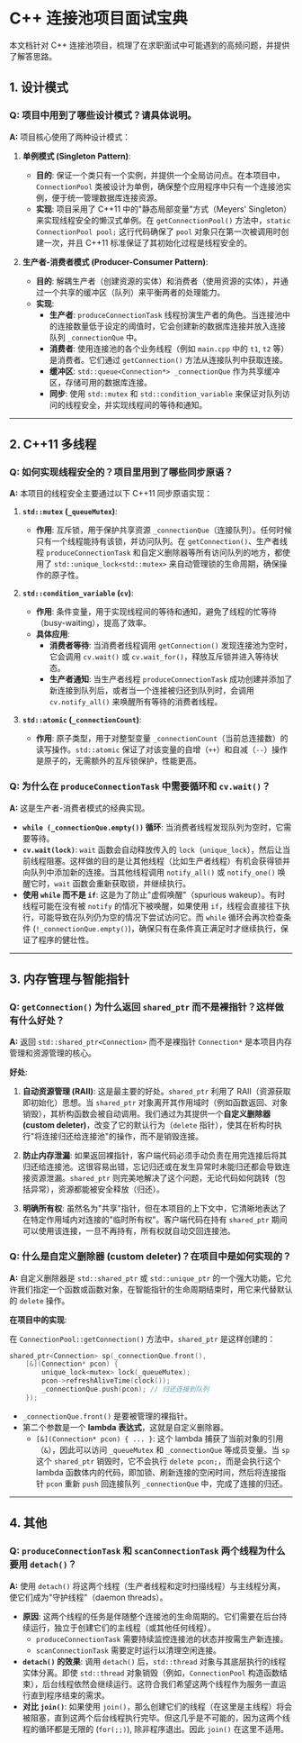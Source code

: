 # C++ 连接池项目面试宝典

本文档针对 C++ 连接池项目，梳理了在求职面试中可能遇到的高频问题，并提供了解答思路。

## 1. 设计模式

### Q: 项目中用到了哪些设计模式？请具体说明。

**A:** 项目核心使用了两种设计模式：

1.  **单例模式 (Singleton Pattern)**:
    *   **目的**: 保证一个类只有一个实例，并提供一个全局访问点。在本项目中，`ConnectionPool` 类被设计为单例，确保整个应用程序中只有一个连接池实例，便于统一管理数据库连接资源。
    *   **实现**: 项目采用了 C++11 中的"静态局部变量"方式（Meyers' Singleton）来实现线程安全的懒汉式单例。在 `getConnectionPool()` 方法中，`static ConnectionPool pool;` 这行代码确保了 `pool` 对象只在第一次被调用时创建一次，并且 C++11 标准保证了其初始化过程是线程安全的。

2.  **生产者-消费者模式 (Producer-Consumer Pattern)**:
    *   **目的**: 解耦生产者（创建资源的实体）和消费者（使用资源的实体），并通过一个共享的缓冲区（队列）来平衡两者的处理能力。
    *   **实现**:
        *   **生产者**: `produceConnectionTask` 线程扮演生产者的角色。当连接池中的连接数量低于设定的阈值时，它会创建新的数据库连接并放入连接队列 `_connectionQue` 中。
        *   **消费者**: 使用连接池的各个业务线程（例如 `main.cpp` 中的 `t1`, `t2` 等）是消费者。它们通过 `getConnection()` 方法从连接队列中获取连接。
        *   **缓冲区**: `std::queue<Connection*> _connectionQue` 作为共享缓冲区，存储可用的数据库连接。
        *   **同步**: 使用 `std::mutex` 和 `std::condition_variable` 来保证对队列访问的线程安全，并实现线程间的等待和通知。

---

## 2. C++11 多线程

### Q: 如何实现线程安全的？项目里用到了哪些同步原语？

**A:** 本项目的线程安全主要通过以下 C++11 同步原语实现：

1.  **`std::mutex` (`_queueMutex`)**:
    *   **作用**: 互斥锁，用于保护共享资源 `_connectionQue`（连接队列）。任何时候只有一个线程能持有该锁，并访问队列。在 `getConnection()`、生产者线程 `produceConnectionTask` 和自定义删除器等所有访问队列的地方，都使用了 `std::unique_lock<std::mutex>` 来自动管理锁的生命周期，确保操作的原子性。

2.  **`std::condition_variable` (`cv`)**:
    *   **作用**: 条件变量，用于实现线程间的等待和通知，避免了线程的忙等待（busy-waiting），提高了效率。
    *   **具体应用**:
        *   **消费者等待**: 当消费者线程调用 `getConnection()` 发现连接池为空时，它会调用 `cv.wait()` 或 `cv.wait_for()`，释放互斥锁并进入等待状态。
        *   **生产者通知**: 当生产者线程 `produceConnectionTask` 成功创建并添加了新连接到队列后，或者当一个连接被归还到队列时，会调用 `cv.notify_all()` 来唤醒所有等待的消费者线程。

3.  **`std::atomic` (`_connectionCount`)**:
    *   **作用**: 原子类型，用于对整型变量 `_connectionCount`（当前总连接数）的读写操作。`std::atomic` 保证了对该变量的自增（`++`）和自减（`--`）操作是原子的，无需额外的互斥锁保护，性能更高。

### Q: 为什么在 `produceConnectionTask` 中需要循环和 `cv.wait()`？

**A:** 这是生产者-消费者模式的经典实现。

*   **`while (_connectionQue.empty())` 循环**: 当消费者线程发现队列为空时，它需要等待。
*   **`cv.wait(lock)`**: `wait` 函数会自动释放传入的 `lock`（`unique_lock`），然后让当前线程阻塞。这样做的目的是让其他线程（比如生产者线程）有机会获得锁并向队列中添加新的连接。当其他线程调用 `notify_all()` 或 `notify_one()` 唤醒它时，`wait` 函数会重新获取锁，并继续执行。
*   **使用 `while` 而不是 `if`**: 这是为了防止"虚假唤醒"（spurious wakeup）。有时线程可能在没有被 `notify` 的情况下被唤醒，如果使用 `if`，线程会直接往下执行，可能导致在队列仍为空的情况下尝试访问它。而 `while` 循环会再次检查条件 (`!_connectionQue.empty()`)，确保只有在条件真正满足时才继续执行，保证了程序的健壮性。

---

## 3. 内存管理与智能指针

### Q: `getConnection()` 为什么返回 `shared_ptr` 而不是裸指针？这样做有什么好处？

**A:** 返回 `std::shared_ptr<Connection>` 而不是裸指针 `Connection*` 是本项目内存管理和资源管理的核心。

**好处**:

1.  **自动资源管理 (RAII)**: 这是最主要的好处。`shared_ptr` 利用了 RAII（资源获取即初始化）思想。当 `shared_ptr` 对象离开其作用域时（例如函数返回、对象销毁），其析构函数会被自动调用。我们通过为其提供一个**自定义删除器 (custom deleter)**，改变了它的默认行为（`delete` 指针），使其在析构时执行"将连接归还给连接池"的操作，而不是销毁连接。

2.  **防止内存泄漏**: 如果返回裸指针，客户端代码必须手动负责在用完连接后将其归还给连接池。这很容易出错，忘记归还或在发生异常时未能归还都会导致连接资源泄漏。`shared_ptr` 则完美地解决了这个问题，无论代码如何跳转（包括异常），资源都能被安全释放（归还）。

3.  **明确所有权**: 虽然名为"共享"指针，但在本项目的上下文中，它清晰地表达了在特定作用域内对连接的"临时所有权"。客户端代码在持有 `shared_ptr` 期间可以使用该连接，一旦不再持有，所有权就自动交回连接池。

### Q: 什么是自定义删除器 (custom deleter)？在项目中是如何实现的？

**A:** 自定义删除器是 `std::shared_ptr` 或 `std::unique_ptr` 的一个强大功能，它允许我们指定一个函数或函数对象，在智能指针的生命周期结束时，用它来代替默认的 `delete` 操作。

**在项目中的实现**:

在 `ConnectionPool::getConnection()` 方法中，`shared_ptr` 是这样创建的：

```cpp
shared_ptr<Connection> sp(_connectionQue.front(), 
    [&](Connection* pcon) {
        unique_lock<mutex> lock(_queueMutex);
        pcon->refreshAliveTime(clock());
        _connectionQue.push(pcon); // 归还连接到队列
    });
```

*   `_connectionQue.front()` 是要被管理的裸指针。
*   第二个参数是一个 **lambda 表达式**，这就是自定义删除器。
    *   `[&](Connection* pcon) { ... }`: 这个 lambda 捕获了当前对象的引用（`&`），因此可以访问 `_queueMutex` 和 `_connectionQue` 等成员变量。当 `sp` 这个 `shared_ptr` 销毁时，它不会执行 `delete pcon;`，而是会执行这个 lambda 函数体内的代码，即加锁、刷新连接的空闲时间，然后将连接指针 `pcon` 重新 `push` 回连接队列 `_connectionQue` 中，完成了连接的归还。

---

## 4. 其他

### Q: `produceConnectionTask` 和 `scanConnectionTask` 两个线程为什么要用 `detach()`？

**A:** 使用 `detach()` 将这两个线程（生产者线程和定时扫描线程）与主线程分离，使它们成为"守护线程"（daemon threads）。

*   **原因**: 这两个线程的任务是伴随整个连接池的生命周期的。它们需要在后台持续运行，独立于创建它们的主线程（或其他任何线程）。
    *   `produceConnectionTask` 需要持续监控连接池的状态并按需生产新连接。
    *   `scanConnectionTask` 需要定时运行以清理空闲连接。
*   **`detach()` 的效果**: 调用 `detach()` 后，`std::thread` 对象与其底层执行的线程实体分离。即使 `std::thread` 对象销毁（例如，`ConnectionPool` 构造函数结束），后台线程依然会继续运行。这符合我们希望这两个线程作为服务一直运行直到程序结束的需求。
*   **对比 `join()`**: 如果使用 `join()`，那么创建它们的线程（在这里是主线程）将会被阻塞，直到这两个后台线程执行完毕。但这几乎是不可能的，因为这两个线程的循环都是无限的 (`for(;;)`), 除非程序退出。因此 `join()` 在这里不适用。 